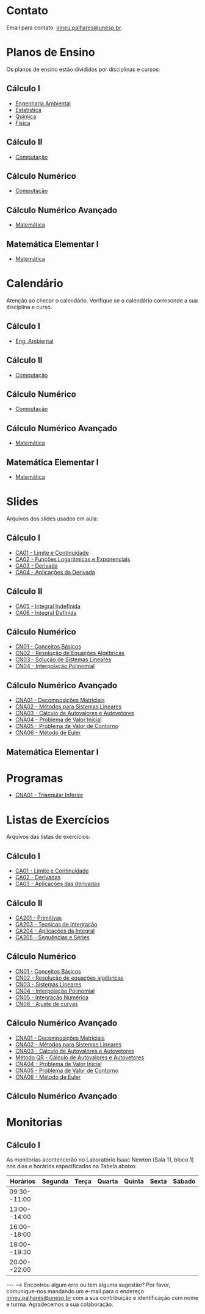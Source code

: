 <!-- # Informações Gerais
As informações sobre a oferta da disciplina no período 2020.2 podem ser lidas no [Plano de Curso](https://drive.google.com/file/d/1P5gzhI-wrO_lZKLjTi2-reVs7j3ia8bb/view?usp=sharing). Uma live de dúvidas sobre esse plano pode ser assistida [aqui](https://drive.google.com/drive/folders/1H70yHhUw56rLBTXCzbOfJ-ODy1v9OkPd?usp=sharing). -->

# Contato
Email para contato: [irineu.palhares@unesp.br](mailto:irineu.palhares@unesp.br).


# Planos de Ensino
Os planos de ensino estão divididos por disciplinas e cursos:

## Cálculo I
  - [Engenharia Ambiental](materiais/PlanoEnsinoCalculo1EngAmb.pdf)
  - [Estatística](materiais/Plano_Ensino_CalculoI_Estatistica.pdf)
  - [Química](materiais/Plano_Ensino_CalculoI_LicQuimica.pdf)
  - [Física](materiais/Plano_Ensino_CalculoI_LicFisica.pdf)
  
## Cálculo II
- [Computação](materiais/PlanoEnsinoCalculo2Computacao.pdf)
  
## Cálculo Numérico
- [Computação](materiais/PLANO_ENSINO_CN.pdf)
  
## Cálculo Numérico Avançado
- [Matemática](materiais/Plano_Ensino_CalculoNumericoAvancado.pdf)

## Matemática Elementar I
- [Matemática](materiais/Plano_Ensino_CalculoNumericoAvancado.pdf)


# Calendário
Atenção ao checar o calendário. Verifique se o calendário corresonde a sua disciplina e curso.
## Cálculo I
- [Eng. Ambiental](https://docs.google.com/spreadsheets/d/1-OLb4F1MaYcXCKxslTXHwqO3mAi1h2TR82DYERmYUFk/edit?usp=sharing)
  
## Cálculo II
- [Computação](https://docs.google.com/spreadsheets/d/1lQmVlplkcBpheGpbFPeq_Gdm-xMugR9FM-B_sVHDhd8/edit?usp=sharing)
  
## Cálculo Numérico
- [Computação](https://docs.google.com/spreadsheets/d/1B2lAA0rlwt_po8Bm2QsSmVnt-_1g7HMgHZfXjdfU7p4/edit?usp=sharing)
  
## Cálculo Numérico Avançado
- [Matemática](https://docs.google.com/spreadsheets/d/1PUzJQWOFznMNJZZlFEfGGYr_UjEEKAfh9llWTHXg5Tg/edit?usp=sharing)

## Matemática Elementar I
- [Matemática](https://docs.google.com/spreadsheets/d/18fhORTxKT1UU9GfIpKI4WToAZcOEOQ3p9aTKZQxQcog/edit?usp=sharing)


# Slides
Arquivos dos slides usados em aula:
## Cálculo I
- [CA01 - Limite e Continuidade](materiais/CA01_Limite_Continuidade.pdf)
- [CA02 - Funções Logaritmicas e Exponenciais](materiais/CA02_Funcoes_Logaritmicas_Exponenciais.pdf)
- [CA03 - Derivada](materiais/CA02_Derivadas.pdf)
- [CA04 - Aplicações da Derivada](materiais/CA03_Aplicacoes_Derivada.pdf)

  
## Cálculo II
- [CA05 - Integral Indefinida](materiais/CA04_Integral_Indefinida.pdf)
- [CA06 - Integral Definida](materiais/CA05_Integral_Definida.pdf)
  
## Cálculo Numérico
- [CN01 - Conceitos Básicos](materiais/CN01_ConceitosBasicos.pdf)
- [CN02 - Resolução de Equações Algébricas](materiais/CN02_ResolucaoEquacoesAlgebricas.pdf)
- [CN03 - Solução de Sistemas Lineares](materiais/CN03_SistemasLineares.pdf)
- [CN04 - Interpolação Polinomial](materiais/CN04_Interpolacao.pdf)

## Cálculo Numérico Avançado
- [CNA01 - Decomposições Matriciais](materiais/CNA01_DecomposicoesMatriciais.pdf)
- [CNA02 - Métodos para Sistemas Lineares](materiais/CNA02_SistemasLineares.pdf)
- [CNA03 - Cálculo de Autovalores e Autovetores](materiais/CNA03_AutovaloresAutovetores.pdf)
- [CNA04 - Problema de Valor Inicial](materiais/CNA04_ProblemaValorInicial.pdf)
- [CNA05 - Problema de Valor de Contorno](materiais/CNA05_ProblemaValorContorno.pdf)
- [CNA06 - Método de Euler](materiais/CNA06_MetodoEuler.pdf) 

## Matemática Elementar I


# Programas
- [CNA01 - Triangular Inferior](materiais/TriangularInferior.m)


# Listas de Exercícios
Arquivos das listas de exercícios:
## Cálculo I
- [CA01 - Limite e Continuidade](materiais/CA01_Lista_Limite_Continuidade.pdf)
- [CA02 - Derivadas](materiais/CA02_Lista_Derivadas.pdf)
- [CA03 - Aplicações das derivadas](materiais/CA03_Lista_AplicacoesDerivadas.pdf)

## Cálculo II
- [CA201 - Primitivas](materiais/Lista_Integral_Indefinida.pdf)
- [CA203 - Tecnicas de Integração](materiais/CA05_Lista_Integral_Definida.pdf)
- [CA204 - Aplicações da Integral](materiais/CA204_Lista_AplicacoesIntegral.pdf)
- [CA205 - Sequências e Séries](materiais/CA205_Lista_SequenciasSeries.pdf)
  
## Cálculo Numérico
- [CN01 - Conceitos Básicos](materiais/CN01_Lista_ConceitosBasicos.pdf)
- [CN02 - Resolução de equações algébricas](materiais/CN02_Lista_ResolucaoEquacoesAlgebricas.pdf)
- [CN03 - Sistemas Lineares](materiais/CN03_Lista_SistemasLineares.pdf)
- [CN04 - Interpolação Polinomial](materiais/CN04_Lista_Interpolacao.pdf)
- [CN05 - Integração Numérica](materiais/CN05_Lista_Integracao_Numerica.pdf)
- [CN06 - Ajuste de curvas](materiais/CN06_Lista_Ajustes_Curvas.pdf)

## Cálculo Numérico Avançado
- [CNA01 - Decomposições Matriciais](materiais/CNA01_Lista_DecomposicoesMatriciais.pdf)
- [CNA02 - Métodos para Sistemas Lineares](materiais/CNA02_Lista_SistemasLineares.pdf)
- [CNA03 - Cálculo de Autovalores e Autovetores](materiais/CNA03_Lista_AutovaloresAutovetores.pdf)
- [Método QR - Cálculo de Autovalores e Autovetores](materiais/Lista_QR.pdf)
- [CNA04 - Problema de Valor Inicial](materiais/CNA04_Lista_ProblemaValorInicial.pdf)
- [CNA05 - Problema de Valor de Contorno](materiais/CNA05_Lista_ProblemaValorContorno.pdf)
- [CNA06 - Método de Euler](materiais/CNA06_Lista_MetodoEuler.pdf)

## Cálculo Numérico Avançado


# Monitorias
## Cálculo I

As monitorias acontencerão no Laboratório Isaac Newton (Sala 11, bloco 1) nos dias e horários especificados na Tabela abaixo:

| Horários     | Segunda |   Terça  | Quarta |  Quinta  |   Sexta  | Sábado | 
|--------------|:-------:|:--------:|:------:|:--------:|:--------:|:------:|
| 09:30--11:00 |               |            |           |               |          |          |
| 13:00--14:00 |               |            |           |               |          |          |
| 16:00--18:00 |               |            |           |               |          |          |
| 18:00--19:30 |               |            |           |               |          |          |
| 20:00--22:00 |               |            |           |               |          |          |


--- -->
Encontrou algum erro ou tem alguma sugestão? Por favor, comunique-nos mandando um e-mail para o endereço [irineu.palhares@unesp.br](mailto:irineu.palhares@unesp.br) com a sua contribuição e identificação com nome e turma. Agradecemos a sua colaboração.
